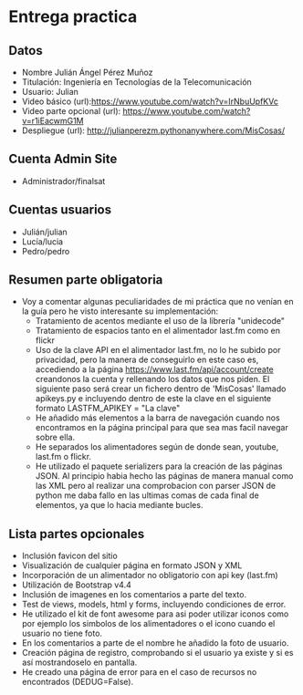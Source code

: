  # Entrega practica
## Datos
* Nombre Julián Ángel Pérez Muñoz
* Titulación: Ingeniería en Tecnologías de la Telecomunicación
* Usuario: Julian
* Video básico (url):https://www.youtube.com/watch?v=IrNbuUpfKVc
* Video parte opcional (url): https://www.youtube.com/watch?v=r1iEacwmG1M
* Despliegue (url): http://julianperezm.pythonanywhere.com/MisCosas/
## Cuenta Admin Site 
* Administrador/finalsat
## Cuentas usuarios
* Julián/julian
* Lucía/lucia 
* Pedro/pedro
## Resumen parte obligatoria
* Voy a comentar algunas peculiaridades de mi práctica que no venían en la guía pero he visto
interesante su implementación:
    * Tratamiento de acentos mediante el uso de la librería "unidecode"
    * Tratamiento de espacios tanto en el alimentador last.fm como en flickr
    * Uso de la clave API en el alimentador last.fm, no lo he subido por privacidad, pero 
    la manera de conseguirlo en este caso es, accediendo a la página https://www.last.fm/api/account/create
    creandonos la cuenta y rellenando los datos que nos piden. El siguiente paso será crear un fichero
    dentro de 'MisCosas' llamado apikeys.py e incluyendo dentro de este la clave en el siguiente formato
    LASTFM_APIKEY = "La clave"
    * He añadido más elementos a la barra de navegación cuando nos encontramos en la página principal para 
    que sea mas facil navegar sobre ella.
    * He separados los alimentadores según de donde sean, youtube, last.fm o flickr.
    * He utilizado el paquete serializers para la creación de las páginas JSON. Al principio habia hecho las páginas de manera
    manual como las XML pero al realizar una comprobacion con parser JSON de python me daba fallo en las ultimas comas de cada
   final de elementos, ya que lo hacia mediante bucles.
## Lista partes opcionales
* Inclusión favicon del sitio
* Visualización de cualquier página en formato JSON y XML
* Incorporación de un alimentador no obligatorio con api key (last.fm)
* Utilización de Bootstrap v4.4
* Inclusión de imagenes en los comentarios a parte del texto.
* Test de views, models, html y forms, incluyendo condiciones de error.
* He utilizado el kit de font awesome para asi poder utilizar iconos como por ejemplo
    los simbolos de los alimentadores o el icono cuando el usuario no tiene foto.
* En los comentarios a parte de el nombre he añadido la foto de usuario.
* Creación página de registro, comprobando si el usuario ya existe y si es así mostrandoselo en pantalla.
* He creado una página de error para en el caso de recursos no encontrados (DEDUG=False).

